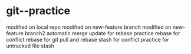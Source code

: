 # git--practice
modified on local repo
modified on new-feature branch
modified on new-feature branch2
automatic merge
update for rebase practice
rebase for conflict
rebase for git pull and rebase
stash for conflict
practice for untracked file stash
